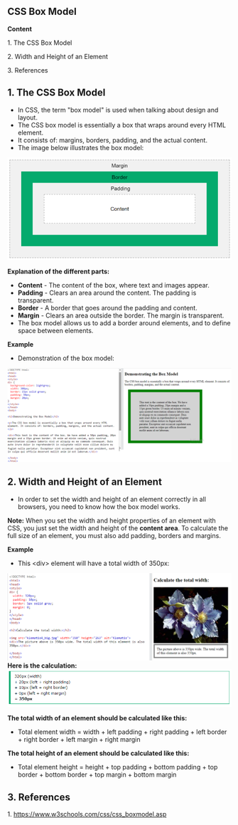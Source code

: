 ## CSS Box Model

**Content**

1\. The CSS Box Model

2\. Width and Height of an Element

3\. References

## 1. The CSS Box Model

-   In CSS, the term "box model" is used when talking about design and layout.
-   The CSS box model is essentially a box that wraps around every HTML element.
-   It consists of: margins, borders, padding, and the actual content.
-   The image below illustrates the box model:

![](media/4d3370803540e1c4ee39a1497049f6df.png)

**Explanation of the different parts:**

-   **Content** - The content of the box, where text and images appear.
-   **Padding** - Clears an area around the content. The padding is transparent.
-   **Border** - A border that goes around the padding and content.
-   **Margin** - Clears an area outside the border. The margin is transparent.
-   The box model allows us to add a border around elements, and to define space between elements.

**Example**

-   Demonstration of the box model:

![](media/b94bb5d0246832efcc143e98b30c4dc0.png)

## 2. Width and Height of an Element

-   In order to set the width and height of an element correctly in all browsers, you need to know how the box model works.

**Note:** When you set the width and height properties of an element with CSS, you just set the width and height of the **content area**. To calculate the full size of an element, you must also add padding, borders and margins.

**Example**

-   This \<div\> element will have a total width of 350px:

![](media/14f9de7da184916c867c1718d1c9ffd1.png)**Here is the calculation:![](media/523b072a17fd4d4e8035745f31a1e71b.png)**

**The total width of an element should be calculated like this:**

-   Total element width = width + left padding + right padding + left border + right border + left margin + right margin

**The total height of an element should be calculated like this:**

-   Total element height = height + top padding + bottom padding + top border + bottom border + top margin + bottom margin

## 3. References

1\. https://www.w3schools.com/css/css_boxmodel.asp
